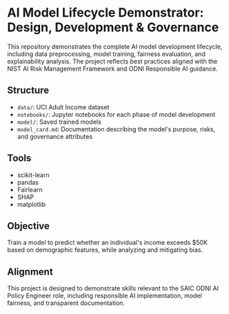 # AI Model Lifecycle Demonstrator: Design, Development & Governance

This repository demonstrates the complete AI model development lifecycle, including data preprocessing, model training, fairness evaluation, and explainability analysis. The project reflects best practices aligned with the NIST AI Risk Management Framework and ODNI Responsible AI guidance.

## Structure

- `data/`: UCI Adult Income dataset
- `notebooks/`: Jupyter notebooks for each phase of model development
- `model/`: Saved trained models
- `model_card.md`: Documentation describing the model's purpose, risks, and governance attributes

## Tools

- scikit-learn
- pandas
- Fairlearn
- SHAP
- matplotlib

## Objective

Train a model to predict whether an individual's income exceeds $50K based on demographic features, while analyzing and mitigating bias.

## Alignment

This project is designed to demonstrate skills relevant to the SAIC ODNI AI Policy Engineer role, including responsible AI implementation, model fairness, and transparent documentation.
